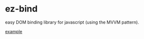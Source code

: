 ez-bind
=======

easy DOM binding library for javascript (using the MVVM pattern).

[example](https://jsfiddle.net/ma070vfc/14/embedded/result/)

